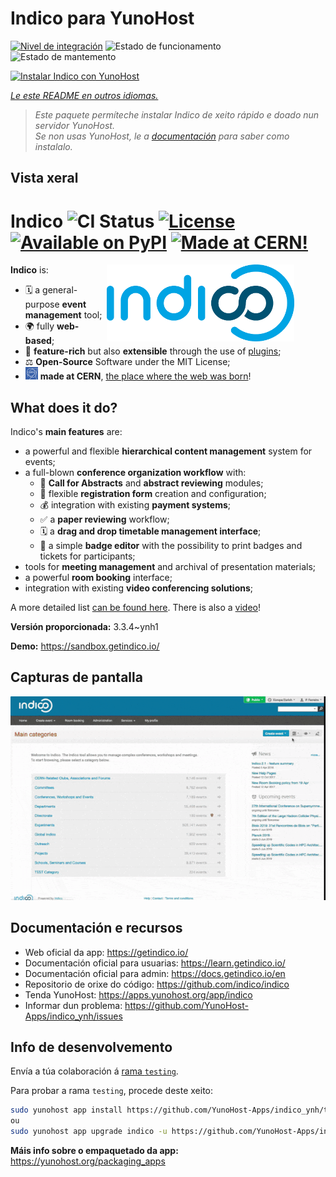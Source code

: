 <!--
NOTA: Este README foi creado automáticamente por <https://github.com/YunoHost/apps/tree/master/tools/readme_generator>
NON debe editarse manualmente.
-->

# Indico para YunoHost

[![Nivel de integración](https://dash.yunohost.org/integration/indico.svg)](https://ci-apps.yunohost.org/ci/apps/indico/) ![Estado de funcionamento](https://ci-apps.yunohost.org/ci/badges/indico.status.svg) ![Estado de mantemento](https://ci-apps.yunohost.org/ci/badges/indico.maintain.svg)

[![Instalar Indico con YunoHost](https://install-app.yunohost.org/install-with-yunohost.svg)](https://install-app.yunohost.org/?app=indico)

*[Le este README en outros idiomas.](./ALL_README.md)*

> *Este paquete permíteche instalar Indico de xeito rápido e doado nun servidor YunoHost.*  
> *Se non usas YunoHost, le a [documentación](https://yunohost.org/install) para saber como instalalo.*

## Vista xeral

# Indico ![CI Status](https://github.com/indico/indico/workflows/CI/badge.svg) [![License](https://img.shields.io/github/license/indico/indico.svg)](https://github.com/indico/indico/blob/master/LICENSE) [![Available on PyPI](https://img.shields.io/pypi/v/indico.svg)](https://pypi.python.org/pypi/indico/) [![Made at CERN!](https://img.shields.io/badge/CERN-Open%20Source-%232980b9.svg)](https://home.cern)

<img src="https://github.com/indico/indico/raw/master/indico/web/static/images/logo_indico.png"
     align="right"
     width="300"
     style="width: 300px; float: right; margin-right: 50px;">

**Indico** is:
 * 🗓 a general-purpose **event management** tool;
 * 🌍 fully **web-based**;
 * 🧩 **feature-rich** but also **extensible** through the use of [plugins](https://docs.getindico.io/en/stable/plugins/);
 * ⚖️ **Open-Source** Software under the MIT License;
 * <img src="https://raw.githubusercontent.com/indico/assets/master/cern_badge.png" width="20"> **made at CERN**, [the place where the web was born](https://home.cern/science/computing/birth-web)!

## What does it do?
Indico's **main features** are:
 * a powerful and flexible **hierarchical content management** system for events;
 * a full-blown **conference organization workflow** with:
   - 📢 **Call for Abstracts** and **abstract reviewing** modules;
   - 📝 flexible **registration form** creation and configuration;
   - 💰 integration with existing **payment systems**;
   - ✅ a **paper reviewing** workflow;
   - 🗓 a **drag and drop timetable management interface**;
   - 🎫 a simple **badge editor** with the possibility to print badges and tickets for participants;
 * tools for **meeting management** and archival of presentation materials;
 * a powerful **room booking** interface;
 * integration with existing **video conferencing solutions**;

A more detailed list [can be found here](https://getindico.io/features/). There is also a [video](https://www.youtube.com/watch?v=yo8rgg9dOcc)!


**Versión proporcionada:** 3.3.4~ynh1

**Demo:** <https://sandbox.getindico.io/>

## Capturas de pantalla

![Captura de pantalla de Indico](./doc/screenshots/sneakpeek.gif)

## Documentación e recursos

- Web oficial da app: <https://getindico.io/>
- Documentación oficial para usuarias: <https://learn.getindico.io/>
- Documentación oficial para admin: <https://docs.getindico.io/en>
- Repositorio de orixe do código: <https://github.com/indico/indico>
- Tenda YunoHost: <https://apps.yunohost.org/app/indico>
- Informar dun problema: <https://github.com/YunoHost-Apps/indico_ynh/issues>

## Info de desenvolvemento

Envía a túa colaboración á [rama `testing`](https://github.com/YunoHost-Apps/indico_ynh/tree/testing).

Para probar a rama `testing`, procede deste xeito:

```bash
sudo yunohost app install https://github.com/YunoHost-Apps/indico_ynh/tree/testing --debug
ou
sudo yunohost app upgrade indico -u https://github.com/YunoHost-Apps/indico_ynh/tree/testing --debug
```

**Máis info sobre o empaquetado da app:** <https://yunohost.org/packaging_apps>
